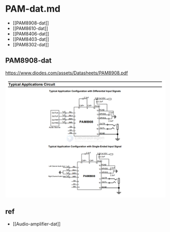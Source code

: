 
# PAM-dat.md

- [[PAM8908-dat]]
- [[PAM8610-dat]]
- [[PAM8406-dat]]
- [[PAM8403-dat]]
- [[PAM8302-dat]]


## PAM8908-dat

https://www.diodes.com/assets/Datasheets/PAM8908.pdf

![](2025-01-20-18-08-45.png)



## ref 

- [[Audio-amplifier-dat]]